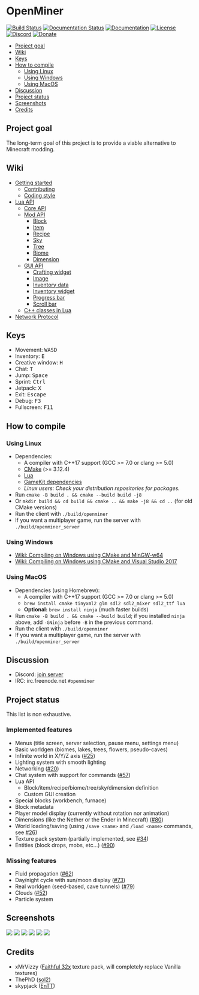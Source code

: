 # OpenMiner

[![Build Status](https://travis-ci.com/Unarelith/OpenMiner.svg?branch=master)](https://travis-ci.com/Unarelith/OpenMiner)
[![Documentation Status](https://readthedocs.org/projects/openminer/badge/?version=latest)](https://openminer.readthedocs.io/en/latest/?badge=latest)
[![Documentation](https://codedocs.xyz/Quent42340/OpenMiner.svg)](https://codedocs.xyz/Quent42340/OpenMiner/)
[![License](https://img.shields.io/badge/license-LGPLv2.1%2B-blue.svg)](https://www.gnu.org/licenses/old-licenses/lgpl-2.1.en.html)
[![Discord](https://img.shields.io/discord/527527086756200458.svg?style=popout)](https://discord.gg/eN8k8wt)
[![Donate](https://img.shields.io/badge/donate-paypal-brightgreen.svg)](https://www.paypal.me/Unarelith)

- [Project goal](#project-goal)
- [Wiki](#wiki)
- [Keys](#keys)
- [How to compile](#how-to-compile)
    - [Using Linux](#using-linux)
    - [Using Windows](#using-windows)
    - [Using MacOS](#using-macos)
- [Discussion](#discussion)
- [Project status](#project-status)
- [Screenshots](#screenshots)
- [Credits](#credits)

## Project goal

The long-term goal of this project is to provide a viable alternative to Minecraft modding.

## Wiki

- [Getting started](https://github.com/Unarelith/OpenMiner/wiki/Getting-Started)
    - [Contributing](https://github.com/Unarelith/OpenMiner/blob/master/CONTRIBUTING.md)
    - [Coding style](https://github.com/Unarelith/OpenMiner/wiki/Coding-Style)
- [Lua API](https://openminer.readthedocs.io/en/latest/)
    - [Core API](https://openminer.readthedocs.io/en/latest/lua-api-core/)
    - [Mod API](https://openminer.readthedocs.io/en/latest/lua-api-mod/)
        - [Block](https://openminer.readthedocs.io/en/latest/lua-api-block/)
        - [Item](https://openminer.readthedocs.io/en/latest/lua-api-item/)
        - [Recipe](https://openminer.readthedocs.io/en/latest/lua-api-recipe/)
        - [Sky](https://openminer.readthedocs.io/en/latest/lua-api-sky/)
        - [Tree](https://openminer.readthedocs.io/en/latest/lua-api-tree/)
        - [Biome](https://openminer.readthedocs.io/en/latest/lua-api-biome/)
        - [Dimension](https://openminer.readthedocs.io/en/latest/lua-api-dimension/)
    - [GUI API](https://openminer.readthedocs.io/en/latest/lua-api-gui/)
        - [Crafting widget](https://openminer.readthedocs.io/en/latest/lua-api-gui-crafting/)
        - [Image](https://openminer.readthedocs.io/en/latest/lua-api-gui-image/)
        - [Inventory data](https://openminer.readthedocs.io/en/latest/lua-api-gui-inventory-data/)
        - [Inventory widget](https://openminer.readthedocs.io/en/latest/lua-api-gui-inventory/)
        - [Progress bar](https://openminer.readthedocs.io/en/latest/lua-api-gui-progress-bar/)
        - [Scroll bar](https://openminer.readthedocs.io/en/latest/lua-api-gui-scroll-bar/)
    - [C++ classes in Lua](https://openminer.readthedocs.io/en/latest/lua-api-cpp/)
- [Network Protocol](https://github.com/Unarelith/OpenMiner/wiki/Network-Protocol)

## Keys

- Movement: <kbd>W</kbd><kbd>A</kbd><kbd>S</kbd><kbd>D</kbd>
- Inventory: <kbd>E</kbd>
- Creative window: <kbd>H</kbd>
- Chat: <kbd>T</kbd>
- Jump: <kbd>Space</kbd>
- Sprint: <kbd>Ctrl</kbd>
- Jetpack: <kbd>X</kbd>
- Exit: <kbd>Escape</kbd>
- Debug: <kbd>F3</kbd>
- Fullscreen: <kbd>F11</kbd>

## How to compile

### Using Linux

- Dependencies:
    - A compiler with C++17 support (GCC >= 7.0 or clang >= 5.0)
    - [CMake](http://www.cmake.org/download/) (>= 3.12.4)
    - [Lua](http://www.lua.org)
    - [GameKit dependencies](https://github.com/Unarelith/GameKit#how-to-compile)
    - _Linux users: Check your distribution repositories for packages._
- Run `cmake -B build . && cmake --build build -j8`
- Or `mkdir build && cd build && cmake .. && make -j8 && cd ..` (for old CMake versions)
- Run the client with `./build/openminer`
- If you want a multiplayer game, run the server with `./build/openminer_server`

### Using Windows

- [Wiki: Compiling on Windows using CMake and MinGW-w64](https://github.com/Unarelith/OpenMiner/wiki/Compiling-on-Windows-with-MinGW-w64)
- [Wiki: Compiling on Windows using CMake and Visual Studio 2017](https://github.com/Unarelith/OpenMiner/wiki/Compiling-on-Windows-with-Visual-Studio-2017)

### Using MacOS

- Dependencies (using Homebrew):
    - A compiler with C++17 support (GCC >= 7.0 or clang >= 5.0)
    - `brew install cmake tinyxml2 glm sdl2 sdl2_mixer sdl2_ttf lua`
    - **Optional:** `brew install ninja` (much faster builds)
- Run `cmake -B build . && cmake --build build`; if you installed `ninja` above, add `-GNinja` before `-B` in the previous command.
- Run the client with `./build/openminer`
- If you want a multiplayer game, run the server with `./build/openminer_server`

## Discussion

- Discord: [join server](https://discord.gg/eN8k8wt)
- IRC: irc.freenode.net `#openminer`

## Project status

This list is non exhaustive.

### Implemented features

- Menus (title screen, server selection, pause menu, settings menu)
- Basic worldgen (biomes, lakes, trees, flowers, pseudo-caves)
- Infinite world in X/Y/Z axis ([#25](https://github.com/Unarelith/OpenMiner/pull/25))
- Lighting system with smooth lighting
- Networking ([#20](https://github.com/Unarelith/OpenMiner/pull/20))
- Chat system with support for commands ([#57](https://github.com/Unarelith/OpenMiner/pull/57))
- Lua API
	- Block/item/recipe/biome/tree/sky/dimension definition
	- Custom GUI creation
- Special blocks (workbench, furnace)
- Block metadata
- Player model display (currently without rotation nor animation)
- Dimensions (like the Nether or the Ender in Minecraft) ([#80](https://github.com/Unarelith/OpenMiner/pull/80))
- World loading/saving (using `/save <name>` and `/load <name>` commands, see [#26](https://github.com/Unarelith/OpenMiner/issues/26))
- Texture pack system (partially implemented, see [#34](https://github.com/Unarelith/OpenMiner/issues/34))
- Entities (block drops, mobs, etc...) ([#90](https://github.com/Unarelith/OpenMiner/pull/90))

### Missing features

- Fluid propagation ([#62](https://github.com/Unarelith/OpenMiner/issues/62))
- Day/night cycle with sun/moon display ([#73](https://github.com/Unarelith/OpenMiner/issues/73))
- Real worldgen (seed-based, cave tunnels) ([#79](https://github.com/Unarelith/OpenMiner/issues/79))
- Clouds ([#52](https://github.com/Unarelith/OpenMiner/pull/52))
- Particle system

## Screenshots

![](screenshot1.png?raw=true)
![](screenshot2.png?raw=true)
![](screenshot3.png?raw=true)
![](screenshot4.png?raw=true)
![](screenshot5.png?raw=true)
![](screenshot6.png?raw=true)

## Credits

- xMrVizzy ([Faithful 32x](https://www.curseforge.com/minecraft/texture-packs/faithful-32x) texture pack, will completely replace Vanilla textures)
- ThePhD ([sol2](https://github.com/ThePhD/sol2))
- skypjack ([EnTT](https://github.com/skypjack/entt))


